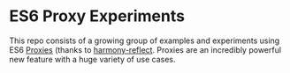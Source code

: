 # ES6 Proxy Experiments

This repo consists of a growing group of examples and experiments using ES6 [Proxies](https://developer.mozilla.org/en-US/docs/Web/JavaScript/Reference/Global_Objects/Proxy) (thanks to [harmony-reflect](https://github.com/tvcutsem/harmony-reflect). Proxies are an incredibly powerful new feature with a huge variety of use cases. 